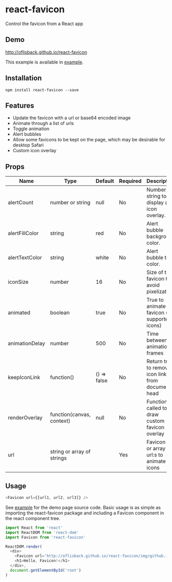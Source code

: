 # react-favicon

Control the favicon from a React app

## Demo

http://oflisback.github.io/react-favicon

This example is available in [example](./example).

## Installation

```
npm install react-favicon --save
```

## Features

- Update the favicon with a url or base64 encoded image
- Animate through a list of urls
- Toggle animation
- Alert bubbles
- Allow some favicons to be kept on the page, which may be desirable for desktop Safari
- Custom icon overlay

## Props

| Name           | Type                       | Default     | Required | Description                                        |
| -------------- | -------------------------- | ----------- | -------- | -------------------------------------------------- |
| alertCount     | number or string           | null        | No       | Number or string to display as icon overlay.       |
| alertFillColor | string                     | red         | No       | Alert bubble background color.                     |
| alertTextColor | string                     | white       | No       | Alert bubble text color.                           |
| iconSize       | number                     | 16          | No       | Size of the favicon to avoid pixelization          |
| animated       | boolean                    | true        | No       | True to animate favicon (for supported icons)      |
| animationDelay | number                     | 500         | No       | Time between animation frames                      |
| keepIconLink   | function()                 | () => false | No       | Return true to remove icon link from document head |
| renderOverlay  | function(canvas, context)  | null        | No       | Function called to to draw custom favicon overlay  |
| url            | string or array of strings |             | Yes      | Favicon url or array of url:s to animate the icons |

## Usage

```javascript
<Favicon url={[url1, url2, url3]} />
```

See [example](./example) for the demo page source code. Basic usage is as simple as importing the react-favicon package and including a Favicon component in the react component tree.

```javascript
import React from 'react'
import ReactDOM from 'react-dom'
import Favicon from 'react-favicon'

ReactDOM.render(
  <div>
    <Favicon url='http://oflisback.github.io/react-favicon/img/github.ico' />
    <h1>Hello, Favicon!</h1>
  </div>,
  document.getElementById('root')
)
```
